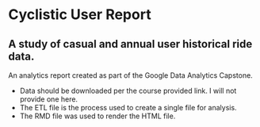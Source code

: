 # Cyclistic User Report
## A study of casual and annual user historical ride data. 

An analytics report created as part of the Google Data Analytics Capstone.

* Data should be downloaded per the course provided link. I will not provide one here.
* The ETL file is the process used to create a single file for analysis.
* The RMD file was used to render the HTML file. 
